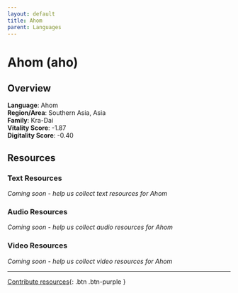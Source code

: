 ```yaml
---
layout: default
title: Ahom
parent: Languages
---
```


# Ahom (aho)

## Overview

**Language**: Ahom  
**Region/Area**: Southern Asia, Asia  
**Family**: Kra-Dai  
**Vitality Score**: -1.87  
**Digitality Score**: -0.40  

## Resources

### Text Resources
*Coming soon - help us collect text resources for Ahom*

### Audio Resources
*Coming soon - help us collect audio resources for Ahom*

### Video Resources
*Coming soon - help us collect video resources for Ahom*

---

[Contribute resources](https://fairtrain.github.io/){: .btn .btn-purple }
